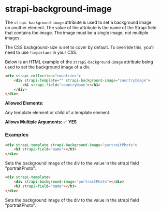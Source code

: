 # strapi-background-image

The `strapi-background-image` attribute is used to set a background image on another element. The value of the attribute is the name of the Strapi field that contains the image. The image must be a single image, not multiple images.

The CSS background-size is set to cover by default. To override this, you'll need to use `!important` in your CSS.

Below is an HTML example of the `strapi-background-image` attribute being used to set the background image of a div.

```html
<div strapi-collection="countries">
	<div strapi-template="" strapi-background-image="countryImage">
		<h1 strapi-field="countryName"></h1>
	</div>
</div>
```

**Allowed Elements:**

Any template element or child of a template element.

**Allows Multiple Arguments:** ✅ **YES**

### Examples

```html
<div strapi-template strapi-background-image="portraitPhoto">
	<h3 strapi-field="name"></h3>
</div>
```
Sets the background image of the div to the value in the strapi field "portraitPhoto".

```html
<div strapi-template>
	<div strapi-background-image="portraitPhoto"></div>
	<h3 strapi-field="name"></h3>
</div>

```

Sets the background image of the div to the value in the strapi field "portraitPhoto".
